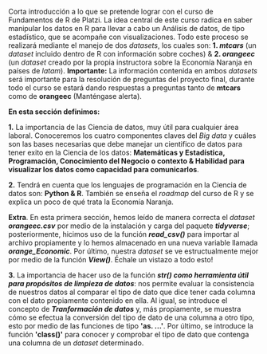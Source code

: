 Corta introducción a lo que se pretende lograr con el curso de Fundamentos de R de Platzi. La idea central de este curso radica en saber manipular los datos en R para llevar a cabo un Análisis de datos, de tipo estadístico, que se acompañe con visualizaciones. Todo este proceso se realizará mediante el manejo de dos _datasets_, los cuales son: **1. _mtcars_** (un _dataset_ incluido dentro de R con información sobre coches) & **2. _orangeec_** (un _dataset_ creado por la propia instructora sobre la Economía Naranja en países de _latam_). **Importante:** La información contenida en ambos _datasets_ será importante para la resolución de preguntas del proyecto final, durante todo el curso se estará dando respuestas a preguntas tanto de **mtcars** como de **orangeec** (Manténgase alerta).

**En esta sección definimos:**

**1.** La importancia de las Ciencia de datos, muy útil para cualquier área laboral. Conoceremos los cuatro componentes claves del _Big data_ y cuáles son las bases necesarias que debe manejar un cientifico de datos para tener exito en la Ciencia de los datos: **Matemáticas y Estadística, Programación, Conocimiento del Negocio o contexto & Habilidad para visualizar los datos como capacidad para comunicarlos**.

**2.** Tendrá en cuenta que los lenguajes de programación en la Ciencia de datos son: **Python & R**. También se enseña el _roadmap_ del curso de R y se explica un poco de qué trata la Economía Naranja.

**Extra**. En esta primera sección, hemos leído de manera correcta el _dataset_ **_orangeec.csv_** por medio de la instalación y carga del paquete **_tidyverse_**; posteriormente, hicimos uso de la función **_read_csv()_** para importar al archivo propiamente y lo hemos almacenado en una nueva variable llamada **_orange_Economic_**. Por último, nuestra _dataset_ se ve estructualmente mejor por medio de la función **_View()_**. Échale un vistazo a todo esto!

**3.** La importancia de hacer uso de la función _**str() como herramienta útil para propósitos de limpieza de datos**_: nos permite evaluar la consistencia de nuestros datos al comparar el tipo de dato que dice tener cada columna con el dato propiamente contenido en ella. Al igual, se introduce el concepto de _**Tranformación de datos**_ y, más propiamente, se muestra cómo se efectua la conversión del tipo de dato de una columna a otro tipo, esto por medio de las funciones de tipo **'as. ...'**. Por último, se introduce la función **'class()'** para conocer y comprobar el tipo de dato que contenga una columna de un _dataset_ determinado.
